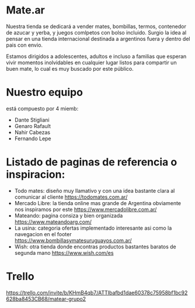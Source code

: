 #  Mate.ar

Nuestra tienda se dedicará a vender mates, bombillas, termos, contenedor de azucar y yerba, y juegos comlpetos con bolso incluido. Surgio  la idea al pensar en una tienda internacional destinada a argentinos fuera y dentro del pais con envio. 

Estamos dirigidos a adolescentes, adultos e incluso a familias que esperan vivir momentos inolvidables en cualquier lugar listos para compartir un buen mate, lo cual es muy buscado por este público. 

# Nuestro equipo 
está compuesto por  4 miemb:
- Dante Stigliani 
- Genaro Rafault
- Nahir Cabezas 
- Fernando Lepe


# Listado de paginas de referencia o inspiracion:
- Todo mates: diseño muy llamativo y con una idea bastante clara al comunicar al cliente 
https://todomates.com.ar/
- Mercado Libre: la tienda online mas grande de Argentina obviamente nos inspiramos por este
https://www.mercadolibre.com.ar/
- Mateando: pagina consiza y bien organizada
https://www.mateandoarg.com/
- La usina: categoria ofertas implementado interesante asi como la navegacion en el footer  
https://www.bombillasymatesuruguayos.com.ar/
- Wish: otra tienda donde encontras productos bastantes baratos de segunda mano
https://www.wish.com/es

# Trello 
https://trello.com/invite/b/KHmB4qb7/ATTIbafbd1dae60378c75958bf1bc92628ba8453CB68/matear-grupo2
